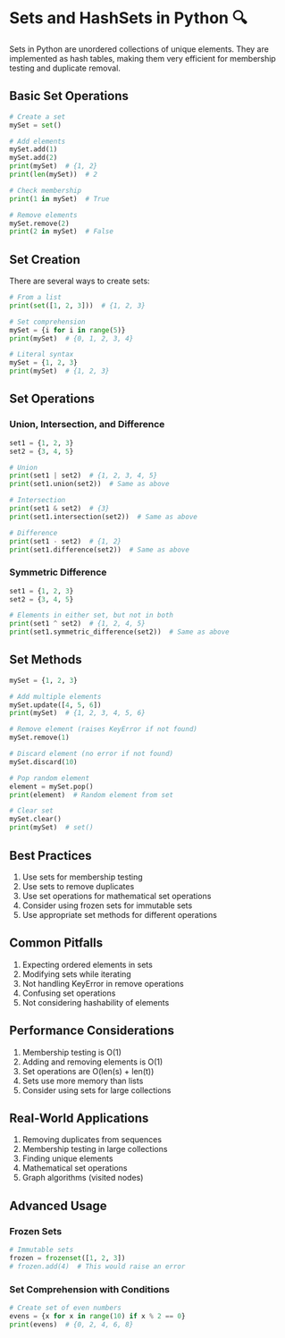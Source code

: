 # Sets and HashSets in Python 🔍

Sets in Python are unordered collections of unique elements. They are implemented as hash tables, making them very efficient for membership testing and duplicate removal.

## Basic Set Operations

```python
# Create a set
mySet = set()

# Add elements
mySet.add(1)
mySet.add(2)
print(mySet)  # {1, 2}
print(len(mySet))  # 2

# Check membership
print(1 in mySet)  # True

# Remove elements
mySet.remove(2)
print(2 in mySet)  # False
```

## Set Creation

There are several ways to create sets:

```python
# From a list
print(set([1, 2, 3]))  # {1, 2, 3}

# Set comprehension
mySet = {i for i in range(5)}
print(mySet)  # {0, 1, 2, 3, 4}

# Literal syntax
mySet = {1, 2, 3}
print(mySet)  # {1, 2, 3}
```

## Set Operations

### Union, Intersection, and Difference
```python
set1 = {1, 2, 3}
set2 = {3, 4, 5}

# Union
print(set1 | set2)  # {1, 2, 3, 4, 5}
print(set1.union(set2))  # Same as above

# Intersection
print(set1 & set2)  # {3}
print(set1.intersection(set2))  # Same as above

# Difference
print(set1 - set2)  # {1, 2}
print(set1.difference(set2))  # Same as above
```

### Symmetric Difference
```python
set1 = {1, 2, 3}
set2 = {3, 4, 5}

# Elements in either set, but not in both
print(set1 ^ set2)  # {1, 2, 4, 5}
print(set1.symmetric_difference(set2))  # Same as above
```

## Set Methods

```python
mySet = {1, 2, 3}

# Add multiple elements
mySet.update([4, 5, 6])
print(mySet)  # {1, 2, 3, 4, 5, 6}

# Remove element (raises KeyError if not found)
mySet.remove(1)

# Discard element (no error if not found)
mySet.discard(10)

# Pop random element
element = mySet.pop()
print(element)  # Random element from set

# Clear set
mySet.clear()
print(mySet)  # set()
```

## Best Practices

1. Use sets for membership testing
2. Use sets to remove duplicates
3. Use set operations for mathematical set operations
4. Consider using frozen sets for immutable sets
5. Use appropriate set methods for different operations

## Common Pitfalls

1. Expecting ordered elements in sets
2. Modifying sets while iterating
3. Not handling KeyError in remove operations
4. Confusing set operations
5. Not considering hashability of elements

## Performance Considerations

1. Membership testing is O(1)
2. Adding and removing elements is O(1)
3. Set operations are O(len(s) + len(t))
4. Sets use more memory than lists
5. Consider using sets for large collections

## Real-World Applications

1. Removing duplicates from sequences
2. Membership testing in large collections
3. Finding unique elements
4. Mathematical set operations
5. Graph algorithms (visited nodes)

## Advanced Usage

### Frozen Sets
```python
# Immutable sets
frozen = frozenset([1, 2, 3])
# frozen.add(4)  # This would raise an error
```

### Set Comprehension with Conditions
```python
# Create set of even numbers
evens = {x for x in range(10) if x % 2 == 0}
print(evens)  # {0, 2, 4, 6, 8}
``` 